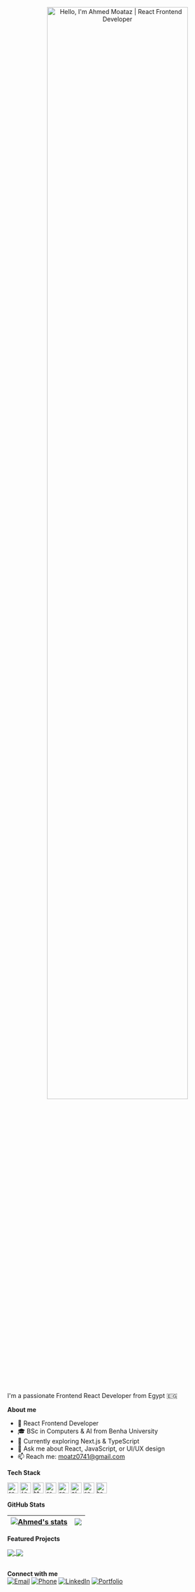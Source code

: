 <p align="center">
  <a href="https://github.com/ahmedmoataz">
    <img width="80%" alt="Hello, I'm Ahmed Moataz | React Frontend Developer" src="https://github.com/ahmedmoataz/ahmedmoataz1/blob/main/assets/header.png?raw=true" />
  </a>
</p>

<br />

I'm a passionate Frontend React Developer from Egypt 🇪🇬

**About me**

- 💼 React Frontend Developer
- 🎓 BSc in Computers & AI from Benha University
- 🌱 Currently exploring Next.js & TypeScript
- 💬 Ask me about React, JavaScript, or UI/UX design
- 📫 Reach me: [moatz0741@gmail.com](mailto:moatz0741@gmail.com)

**Tech Stack**  

<code><img height="25" alt="react" src="https://cdn.jsdelivr.net/gh/devicons/devicon/icons/react/react-original.svg"></code>
<code><img height="25" alt="javascript" src="https://cdn.jsdelivr.net/gh/devicons/devicon/icons/javascript/javascript-original.svg"></code>
<code><img height="25" alt="html5" src="https://cdn.jsdelivr.net/gh/devicons/devicon/icons/html5/html5-original.svg"></code>
<code><img height="25" alt="css3" src="https://cdn.jsdelivr.net/gh/devicons/devicon/icons/css3/css3-original.svg"></code>
<code><img height="25" alt="redux" src="https://cdn.jsdelivr.net/gh/devicons/devicon/icons/redux/redux-original.svg"></code>
<code><img height="25" alt="git" src="https://cdn.jsdelivr.net/gh/devicons/devicon/icons/git/git-original.svg"></code>
<code><img height="25" alt="sass" src="https://cdn.jsdelivr.net/gh/devicons/devicon/icons/sass/sass-original.svg"></code>
<code><img height="25" alt="bootstrap" src="https://cdn.jsdelivr.net/gh/devicons/devicon/icons/bootstrap/bootstrap-original.svg"></code>

**GitHub Stats**  

| <a href="https://github.com/ahmedmoataz"><img align="center" src="https://github-readme-stats.vercel.app/api?username=ahmedmoataz&show_icons=true&theme=radical&hide_border=true" alt="Ahmed's stats" /></a> | <a href="https://github.com/ahmedmoataz"><img align="center" src="https://github-readme-stats.vercel.app/api/top-langs/?username=ahmedmoataz&layout=compact&theme=radical&hide_border=true" /></a> |
| ------------- | ------------- |

**Featured Projects**

<a href="https://github.com/ahmedmoataz/project-1">
  <img align="center" src="https://github-readme-stats.vercel.app/api/pin/?username=ahmedmoataz&repo=project-1&theme=dark" />
</a>
<a href="https://github.com/ahmedmoataz/project-2">
  <img align="center" src="https://github-readme-stats.vercel.app/api/pin/?username=ahmedmoataz&repo=project-2&theme=dark" />
</a>

<br />
<br />

**Connect with me**  
[![Email](https://img.shields.io/badge/Gmail-D14836?style=flat&logo=gmail&logoColor=white)](mailto:moatz0741@gmail.com)
[![Phone](https://img.shields.io/badge/Phone-01013818318-25D366?style=flat&logo=whatsapp&logoColor=white)](tel:+2001013818318)
[![LinkedIn](https://img.shields.io/badge/LinkedIn-0077B5?style=flat&logo=linkedin&logoColor=white)](https://linkedin.com/in/ahmedmoataz)
[![Portfolio](https://img.shields.io/badge/Portfolio-%23000000.svg?style=flat&logo=firefox&logoColor=#FF7139)](https://ahmedmoataz.dev)
